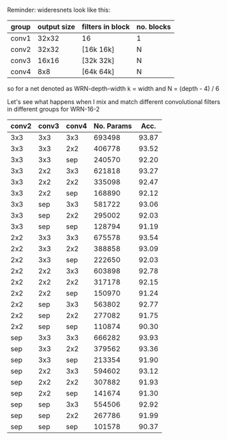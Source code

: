 Reminder: wideresnets look like this:


| group | output size | filters in block  | no. blocks |
|-------|-------------|-------------------|------------| 
| conv1 | 32x32       | 16                |  1         |
| conv2 | 32x32       |[16k 16k]          |  N         |
| conv3 | 16x16       |[32k 32k]          |  N         |
| conv4 | 8x8         |[64k 64k]          |  N         |

so for a net denoted as WRN-depth-width
k = width
and 
N = (depth - 4) / 6

Let's see what happens when I mix and match different convolutional filters in different groups for WRN-16-2

| conv2 | conv3 | conv4 | No. Params | Acc.  |
|-------|-------|-------|------------|-------|
| 3x3   | 3x3   | 3x3   | 693498     | 93.87 |
| 3x3   | 3x3   | 2x2   | 406778     | 93.52 |
| 3x3   | 3x3   | sep   | 240570     | 92.20 |
| 3x3   | 2x2   | 3x3   | 621818     | 93.27 |
| 3x3   | 2x2   | 2x2   | 335098     | 92.47 |
| 3x3   | 2x2   | sep   | 168890     | 92.12 |
| 3x3   | sep   | 3x3   | 581722     | 93.06 |
| 3x3   | sep   | 2x2   | 295002     | 92.03 |
| 3x3   | sep   | sep   | 128794     | 91.19 |
| 2x2   | 3x3   | 3x3   | 675578     | 93.54 |
| 2x2   | 3x3   | 2x2   | 388858     | 93.09 |
| 2x2   | 3x3   | sep   | 222650     | 92.03 |
| 2x2   | 2x2   | 3x3   | 603898     | 92.78 |
| 2x2   | 2x2   | 2x2   | 317178     | 92.15 |
| 2x2   | 2x2   | sep   | 150970     | 91.24 |
| 2x2   | sep   | 3x3   | 563802     | 92.77 |
| 2x2   | sep   | 2x2   | 277082     | 91.75 |
| 2x2   | sep   | sep   | 110874     | 90.30 |
| sep   | 3x3   | 3x3   | 666282     | 93.93 |
| sep   | 3x3   | 2x2   | 379562     | 93.36 |
| sep   | 3x3   | sep   | 213354     | 91.90 |
| sep   | 2x2   | 3x3   | 594602     | 93.12 |
| sep   | 2x2   | 2x2   | 307882     | 91.93 |
| sep   | 2x2   | sep   | 141674     | 91.30 |
| sep   | sep   | 3x3   | 554506     | 92.92 |
| sep   | sep   | 2x2   | 267786     | 91.99 |
| sep   | sep   | sep   | 101578     | 90.37 |
